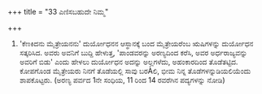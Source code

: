 +++
title = "33 ಎಣಿಸಬಹುದೇ ನಿಮ್ಮ"

+++
1) 'ಕೆಣಕಿದನು ಮೈತ್ರೇಯನನು' ದುರ್ಯೋಧನನ ಆಸ್ಥಾನಕ್ಕೆ ಬಂದ ಮೈತ್ರೇಯರೆಂಬ ಋಷಿಗಳನ್ನು ದುರ್ಯೋಧನ ಸತ್ಕರಿಸಿದ. ಅವರು ಅವನಿಗೆ ಬುದ್ದಿ ಹೇಳುತ್ತ, 'ಪಾಂಡವರನ್ನು ಅರಣ್ಯದಿಂದ ಕರೆಸಿ, ಅವರ ಅರ್ಧರಾಜ್ಯವನ್ನು ಅವರಿಗೆ ಬಿಡು' ಎಂದು ಹೇಳಲು ದುರ್ಯೋಧನ ಅದನ್ನು ಅಲ್ಲಗಳೆದು, ಅಹಂಕಾರದಿಂದ ತೊಡೆತಟ್ಟಿದ. ಕೋಪಗೊಂಡ ಮೈತ್ರೇಯರು ನಿನಗೆ ತೊಡೆಯಲ್ಲಿ ಸಾವು ಬರÀಲಿ, ಭೀಮ ನಿನ್ನ ತೊಡೆಗಳನ್ನುಡಿಯಲಿಯೆಂದು ಶಾಪಕೊಟ್ಟರು. (ಅರಣ್ಯ ಪರ್ವದ 1ನೇ ಸಂಧಿಯ, 11 ರಿಂದ 14 ರವರೆಗಿನ ಪದ್ಯಗಳನ್ನು ನೋಡಿ)